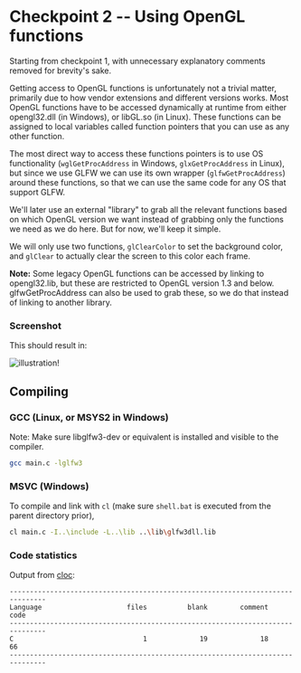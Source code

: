 # Checkpoint 2 -- Using OpenGL functions

Starting from checkpoint 1, with unnecessary explanatory comments removed for brevity's sake.

Getting access to OpenGL functions is unfortunately not a trivial matter, primarily due to how vendor extensions and different versions works. Most OpenGL functions have to be accessed dynamically at runtime from either opengl32.dll (in Windows), or libGL.so (in Linux). These functions can be assigned to local variables called function pointers that you can use as any other function.

The most direct way to access these functions pointers is to use OS functionality (`wglGetProcAddress` in Windows, `glxGetProcAddress` in Linux), but since we use GLFW we can use its own wrapper (`glfwGetProcAddress`) around these functions, so that we can use the same code for any OS that support GLFW. 

We'll later use an external "library" to grab all the relevant functions based on which OpenGL version we want instead of grabbing only the functions we need as we do here. But for now, we'll keep it simple.

We will only use two functions, `glClearColor` to set the background color, and `glClear` to actually clear the screen to this color each frame.



**Note:** Some legacy OpenGL functions can be accessed by linking to opengl32.lib, but these are restricted to OpenGL version 1.3 and below. glfwGetProcAddress can also be used to grab these, so we do that instead of linking to another library. 

### Screenshot

This should result in:

![illustration!](http://i.imgur.com/qgsGSRe.png)

## Compiling

### GCC (Linux, or MSYS2 in Windows)
Note: Make sure libglfw3-dev or equivalent is installed and visible to the compiler. 
```bash
gcc main.c -lglfw3
```

### MSVC (Windows)
To compile and link with `cl` (make sure `shell.bat` is executed from the parent directory prior), 
```bash
cl main.c -I..\include -L..\lib ..\lib\glfw3dll.lib
```

### Code statistics

Output from [cloc](https://github.com/AlDanial/cloc):
```
-------------------------------------------------------------------------------
Language                     files          blank        comment           code
-------------------------------------------------------------------------------
C                                1             19             18             66
-------------------------------------------------------------------------------
```
